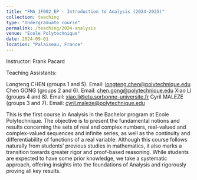 ```yaml
---
title: "FMA_1F002_EP - Introduction to Analysis (2024-2025)"
collection: teaching
type: "Undergraduate course"
permalink: /teaching/2024-analysis
venue: "Ecole Polytechnique"
date: 2024-09-01
location: "Palaiseau, France"
---
```


Instructor: Frank Pacard 

Teaching Assistants:

Longteng CHEN (groups 1 and 5). Email:  longteng.chen@polytechnique.edu
Chen GONG (groups 2 and 6). Email: chen.gong@polytechnique.edu
Xiao LI (groups 4 and 8). Email:   xiao.li@etu.sorbonne-universite.fr
Cyril MALEZE (groups 3 and 7). Email: cyril.maleze@polytechnique.edu


This is the first course in Analysis in the Bachelor program at
Ecole Polytechnique. The objective is to present the fundamental notions and results concerning the sets of real and complex numbers, real-valued and complex-valued sequences and infinite series, as well as the continuity and differentiability of functions of a real variable. Although this
course follows naturally from students’ previous studies in mathematics, it also marks a transition towards greater rigor and proof-based reasoning. While students are expected to have some prior knowledge, we take a systematic approach, offering insights into the foundations of Analysis and rigorously proving all key results.